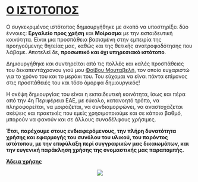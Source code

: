 

# [Ο ΙΣΤΟΤΟΠΟΣ](https://adrianosmoutavelis.github.io)

Ο συγκεκριμένος ιστότοπος δημιουργήθηκε με σκοπό να υποστηρίξει δύο έννοιες: **Εργαλείο προς χρήση** και **Μοίρασμα**
 με την εκπαιδευτική κοινότητα. Είναι μια προσπάθεια βασισμένη στην 
εμπειρία της προηγούμενης θητείας μας, καθώς και της θετικής 
ανατροφοδότησης που λάβαμε. Αποτελεί δε, **προσωπικό και όχι υπηρεσιακό ιστότοπο**.

Δημιουργήθηκε και συντηρείται από τις πολλές και καλές προσπάθειες του δεκαπεντάχρονου γιού μου [Φοίβου Μουταβελή](https://fivosm.github.io/),
 τον οποίο ευχαριστώ για το χρόνο του και το μεράκι του. Του εύχομαι να 
είναι πάντα επίμονος στις προσπάθειές του και τόσο όμορφα δημιουργικός!

Η σκέψη δημιουργίας του είναι η 
εκπαιδευτική κοινότητα, ίσως και πέρα από την 4η Περιφέρεια ΕΑΕ, με 
εύκολο, κατανοητό τρόπο, να πληροφορείται, να μοιράζεται, να 
συνδιαμορφώνει, να αναστοχάζεται σκέψεις και πρακτικές που εμείς 
χρησιμοποιούμε και σε κάποιο βαθμό, μπορούν να φανούν και σε άλλους 
συναδέλφους χρήσιμες.  
  
**Έτσι, παρέχουμε στους 
ενδιαφερόμενους, την πλήρη δυνατότητα χρήσης και εφαρμογής του συνόλου 
του υλικού, του παρόντος ιστότοπου, με την επιφύλαξη περί συγγραφικών 
μας δικαιωμάτων, και την ευγενική παράκληση χρήσης της ονομαστικής μας 
παραπομπής.**

[**Άδεια χρήσης**](https://raw.githubusercontent.com/adrianosmoutavelis/adrianosmoutavelis.github.io/master/LICENSE.md)


<p align="center">
  <img src="https://adrianosmoutavelis.github.io/images/other/README-ICON.png">
</p>
